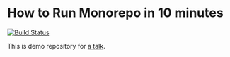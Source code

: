 # How to Run Monorepo in 10 minutes

[![Build Status](https://img.shields.io/travis/TomasVotruba/monorepo-demo/master.svg?style=flat-square)](https://travis-ci.org/TomasVotruba/monorepo-demo)

This is demo repository for [a talk](https://www.tomasvotruba.cz/talks/#monorepo).
